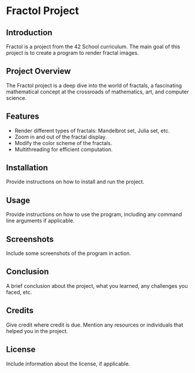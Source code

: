 # Fractol Project

## Introduction
Fractol is a project from the 42 School curriculum. The main goal of this project is to create a program to render fractal images.

## Project Overview
The Fractol project is a deep dive into the world of fractals, a fascinating mathematical concept at the crossroads of mathematics, art, and computer science.

## Features
* Render different types of fractals: Mandelbrot set, Julia set, etc.
* Zoom in and out of the fractal display.
* Modify the color scheme of the fractals.
* Multithreading for efficient computation.

## Installation
Provide instructions on how to install and run the project.

## Usage
Provide instructions on how to use the program, including any command line arguments if applicable.

## Screenshots
Include some screenshots of the program in action.

## Conclusion
A brief conclusion about the project, what you learned, any challenges you faced, etc.

## Credits
Give credit where credit is due. Mention any resources or individuals that helped you in the project.

## License
Include information about the license, if applicable.
